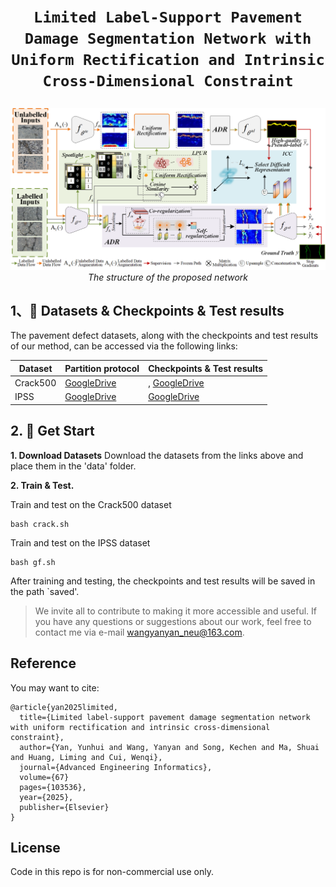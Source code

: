 # <p align=center>`Limited Label-Support Pavement Damage Segmentation Network with Uniform Rectification and Intrinsic Cross-Dimensional Constraint`</p>

<p align="center">
    <img src="model_all2.png" width="600"  width="1200"/> <br />
    <em> 
    The structure of the proposed network
    </em>
</p>

## 1、🌟  Datasets & Checkpoints & Test results 

The pavement defect datasets, along with the checkpoints and test results of our method, can be accessed via the following links:

| Dataset | Partition protocol | Checkpoints & Test results |
|-------|-------| -  |
| Crack500 | [GoogleDrive](https://drive.google.com/drive/folders/1UUrhhteZS7DppAnk8FvMN2BED112soh0?usp=sharing) | , [GoogleDrive](https://drive.google.com/drive/folders/1zf36hd-Ppoox6whf81IW45MOIqkLJ7KV?usp=sharing) |
|IPSS |[GoogleDrive](https://drive.google.com/drive/folders/1LrK6_yiYzBReWctseBZzCtJch_avb5ie?usp=sharing) | [GoogleDrive](https://drive.google.com/drive/folders/1PZwxZ4wauj2ic25v8QqY1k7_gUOjwH3O?usp=sharing) |


## 2. 🚀 Get Start

**1. Download Datasets**
Download the datasets from the links above and place them in the 'data' folder.

**2. Train & Test.**

Train and test on the Crack500 dataset 
```
bash crack.sh
```
Train and test on the IPSS dataset 
```
bash gf.sh
```

After training and testing, the checkpoints and test results will be saved in the path `saved'.

> We invite all to contribute to making it more accessible and useful. If you have any questions or suggestions about our work, feel free to contact me via e-mail [wangyanyan_neu@163.com](mailto:wangyanyan_neu@163.com). 

## Reference
You may want to cite:
```
@article{yan2025limited,
  title={Limited label-support pavement damage segmentation network with uniform rectification and intrinsic cross-dimensional constraint},
  author={Yan, Yunhui and Wang, Yanyan and Song, Kechen and Ma, Shuai and Huang, Liming and Cui, Wenqi},
  journal={Advanced Engineering Informatics},
  volume={67}
  pages={103536},
  year={2025},
  publisher={Elsevier}
}

```

## License

Code in this repo is for non-commercial use only.


